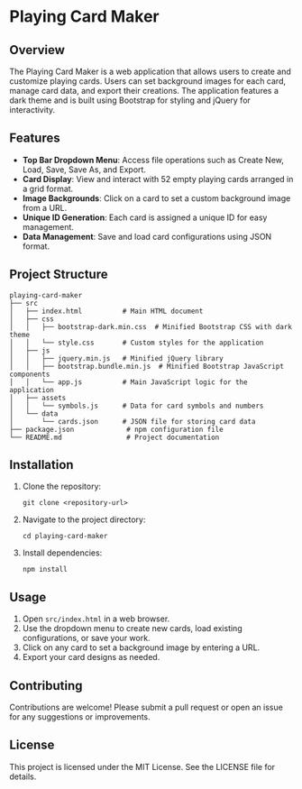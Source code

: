 # Playing Card Maker

## Overview
The Playing Card Maker is a web application that allows users to create and customize playing cards. Users can set background images for each card, manage card data, and export their creations. The application features a dark theme and is built using Bootstrap for styling and jQuery for interactivity.

## Features
- **Top Bar Dropdown Menu**: Access file operations such as Create New, Load, Save, Save As, and Export.
- **Card Display**: View and interact with 52 empty playing cards arranged in a grid format.
- **Image Backgrounds**: Click on a card to set a custom background image from a URL.
- **Unique ID Generation**: Each card is assigned a unique ID for easy management.
- **Data Management**: Save and load card configurations using JSON format.

## Project Structure
```
playing-card-maker
├── src
│   ├── index.html          # Main HTML document
│   ├── css
│   │   ├── bootstrap-dark.min.css  # Minified Bootstrap CSS with dark theme
│   │   └── style.css       # Custom styles for the application
│   ├── js
│   │   ├── jquery.min.js   # Minified jQuery library
│   │   ├── bootstrap.bundle.min.js  # Minified Bootstrap JavaScript components
│   │   └── app.js          # Main JavaScript logic for the application
│   ├── assets
│   │   └── symbols.js      # Data for card symbols and numbers
│   └── data
│       └── cards.json      # JSON file for storing card data
├── package.json             # npm configuration file
└── README.md                # Project documentation
```

## Installation
1. Clone the repository:
   ```
   git clone <repository-url>
   ```
2. Navigate to the project directory:
   ```
   cd playing-card-maker
   ```
3. Install dependencies:
   ```
   npm install
   ```

## Usage
1. Open `src/index.html` in a web browser.
2. Use the dropdown menu to create new cards, load existing configurations, or save your work.
3. Click on any card to set a background image by entering a URL.
4. Export your card designs as needed.

## Contributing
Contributions are welcome! Please submit a pull request or open an issue for any suggestions or improvements.

## License
This project is licensed under the MIT License. See the LICENSE file for details.